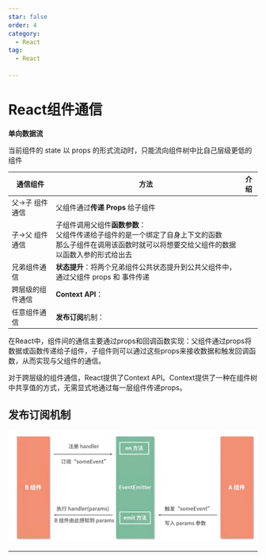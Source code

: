 ```yaml
---
star: false
order: 4
category:
  - React
tag:
  - React

---
```


# React组件通信

**单向数据流**

当前组件的 state 以 props 的形式流动时，只能流向组件树中比自己层级更低的组件

| 通信组件         | 方法                                                         | 介绍 |
| ---------------- | ------------------------------------------------------------ | ---- |
| 父->子 组件通信  | 父组件通过**传递 Props** 给子组件                            |      |
| 子->父 组件通信  | 子组件调用父组件**函数参数**：<br />父组件传递给子组件的是一个绑定了自身上下文的函数<br/>那么子组件在调用该函数时就可以将想要交给父组件的数据以函数入参的形式给出去 |      |
| 兄弟组件通信     | **状态提升**：将两个兄弟组件公共状态提升到公共父组件中，通过父组件 props 和 事件传递 |      |
| 跨层级的组件通信 | **Context API**：                                            |      |
| 任意组件通信     | **发布订阅**机制：                                           |      |

在React中，组件间的通信主要通过props和回调函数实现：父组件通过props将数据或函数传递给子组件，子组件则可以通过这些props来接收数据和触发回调函数，从而实现与父组件的通信。

对于跨层级的组件通信，React提供了Context API。Context提供了一种在组件树中共享值的方式，无需显式地通过每一层组件传递props。



## **发布订阅机制**

![image-20240416090235392](../images/image-20240416090235392.png)



------

